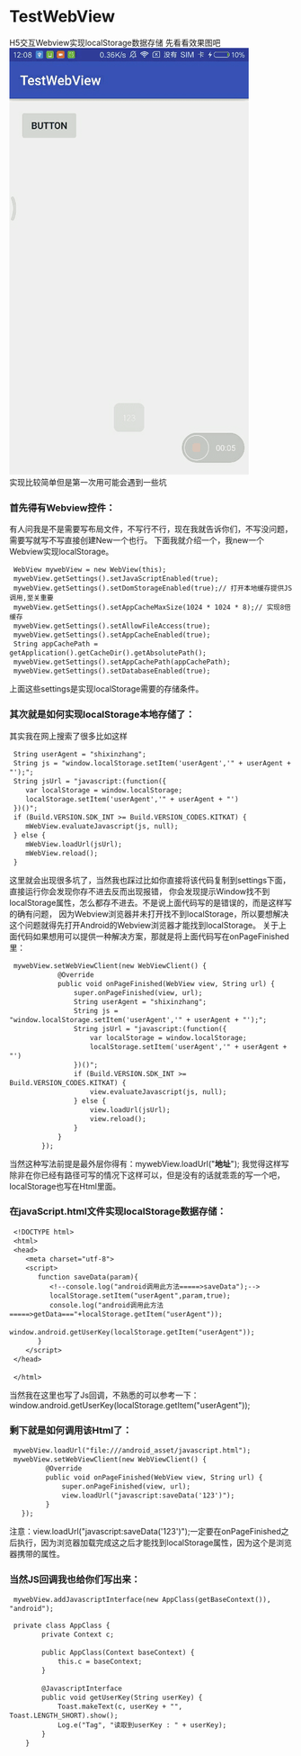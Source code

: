 # TestWebView
H5交互Webview实现localStorage数据存储
先看看效果图吧
![image](https://github.com/18337129968/TestWebView/blob/master/photo/localStorage.gif)<br>
实现比较简单但是第一次用可能会遇到一些坑<br>
### 首先得有Webview控件：
有人问我是不是需要写布局文件，不写行不行，现在我就告诉你们，不写没问题，需要写就写不写直接创建New一个也行。
下面我就介绍一个，我new一个Webview实现localStorage。
```
 WebView mywebView = new WebView(this);
 mywebView.getSettings().setJavaScriptEnabled(true);
 mywebView.getSettings().setDomStorageEnabled(true);// 打开本地缓存提供JS调用,至关重要
 mywebView.getSettings().setAppCacheMaxSize(1024 * 1024 * 8);// 实现8倍缓存
 mywebView.getSettings().setAllowFileAccess(true);
 mywebView.getSettings().setAppCacheEnabled(true);
 String appCachePath = getApplication().getCacheDir().getAbsolutePath();
 mywebView.getSettings().setAppCachePath(appCachePath);
 mywebView.getSettings().setDatabaseEnabled(true);
```
上面这些settings是实现localStorage需要的存储条件。
### 其次就是如何实现localStorage本地存储了：
其实我在网上搜索了很多比如这样
```
 String userAgent = "shixinzhang";
 String js = "window.localStorage.setItem('userAgent','" + userAgent + "');";
 String jsUrl = "javascript:(function({
    var localStorage = window.localStorage;
    localStorage.setItem('userAgent','" + userAgent + "')
 })()";
 if (Build.VERSION.SDK_INT >= Build.VERSION_CODES.KITKAT) {
    mWebView.evaluateJavascript(js, null);
 } else {
    mWebView.loadUrl(jsUrl);
    mWebView.reload();
 }
```
这里就会出现很多坑了，当然我也踩过比如你直接将该代码复制到settings下面，直接运行你会发现你存不进去反而出现报错，
你会发现提示Window找不到localStorage属性，怎么都存不进去。不是说上面代码写的是错误的，而是这样写的确有问题，
因为Webview浏览器并未打开找不到localStorage，所以要想解决这个问题就得先打开Android的Webview浏览器才能找到localStorage。
关于上面代码如果想用可以提供一种解决方案，那就是将上面代码写在onPageFinished里：
```
 mywebView.setWebViewClient(new WebViewClient() {
            @Override
            public void onPageFinished(WebView view, String url) {
                super.onPageFinished(view, url);
                String userAgent = "shixinzhang";
                String js = "window.localStorage.setItem('userAgent','" + userAgent + "');";
                String jsUrl = "javascript:(function({
                    var localStorage = window.localStorage;
                    localStorage.setItem('userAgent','" + userAgent + "')
                })()";
                if (Build.VERSION.SDK_INT >= Build.VERSION_CODES.KITKAT) {
                    view.evaluateJavascript(js, null);
                } else {
                    view.loadUrl(jsUrl);
                    view.reload();
                }
            }
        });
```
当然这种写法前提是最外层你得有：mywebView.loadUrl("**地址**");
我觉得这样写除非在你已经有路径可写的情况下这样可以，但是没有的话就乖乖的写一个吧，localStorage也写在Html里面。
### 在javaScript.html文件实现localStorage数据存储：
```
 <!DOCTYPE html>
 <html>
 <head>
    <meta charset="utf-8">
    <script>
       function saveData(param){
          <!--console.log("android调用此方法=====>saveData");-->
          localStorage.setItem("userAgent",param,true);
          console.log("android调用此方法=====>getData==="+localStorage.getItem("userAgent"));
          window.android.getUserKey(localStorage.getItem("userAgent"));
       }
    </script>
 </head>

 </html>
```
当然我在这里也写了Js回调，不熟悉的可以参考一下：window.android.getUserKey(localStorage.getItem("userAgent"));
### 剩下就是如何调用该Html了：
```
 mywebView.loadUrl("file:///android_asset/javascript.html");
 mywebView.setWebViewClient(new WebViewClient() {
         @Override
         public void onPageFinished(WebView view, String url) {
             super.onPageFinished(view, url);
             view.loadUrl("javascript:saveData('123')");
         }
   });
```
注意：view.loadUrl("javascript:saveData('123')");一定要在onPageFinished之后执行，因为浏览器加载完成这之后才能找到localStorage属性，因为这个是浏览器携带的属性。
### 当然JS回调我也给你们写出来：
```
 mywebView.addJavascriptInterface(new AppClass(getBaseContext()), "android");
```
```
 private class AppClass {
        private Context c;

        public AppClass(Context baseContext) {
            this.c = baseContext;
        }

        @JavascriptInterface
        public void getUserKey(String userKey) {
            Toast.makeText(c, userKey + "", Toast.LENGTH_SHORT).show();
            Log.e("Tag", "读取到userKey : " + userKey);
        }
    }
```
